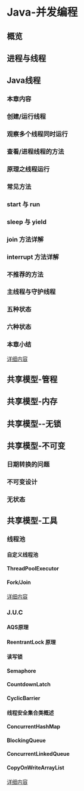 # Java-并发编程

## 概览

## 进程与线程

## Java线程

### 本章内容

### 创建/运行线程

### 观察多个线程同时运行

### 查看/进程线程的方法

### 原理之线程运行

### 常见方法

### start 与 run

### sleep 与 yield

### join 方法详解

### interrupt 方法详解

### 不推荐的方法

### 主线程与守护线程

### 五种状态

### 六种状态

### 本章小结

[详细内容](./docs/Java线程.md)

## 共享模型-管程

## 共享模型-内存

## 共享模型--无锁

## 共享模型-不可变

### 日期转换的问题

### 不可变设计

### 无状态

## 共享模型-工具

### 线程池

#### 自定义线程池

#### ThreadPoolExecutor

#### Fork/Join

[详细内容](./docs/线程池.md)

### J.U.C

#### AQS原理

#### ReentrantLock 原理

#### 读写锁

#### Semaphore

#### CountdownLatch

#### CyclicBarrier

#### 线程安全集合类概述

#### ConcurrentHashMap

#### BlockingQueue

#### ConcurrentLinkedQueue

#### CopyOnWriteArrayList

[详细内容](./docs/J.U.C.md)











